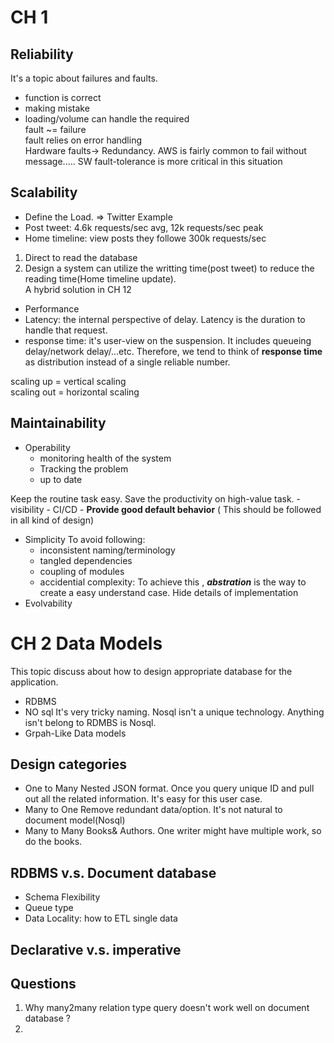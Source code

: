 
# CH 1  

## Reliability  

It's a topic about failures and faults.  
- function is correct  
- making mistake  
- loading/volume can handle the required  
fault ~= failure  
fault relies on error handling  
Hardware faults-> Redundancy. AWS is fairly common to fail without message..... SW fault-tolerance is more critical in this situation  

## Scalability  
- Define the Load. => Twitter Example  
- Post tweet: 4.6k requests/sec avg, 12k requests/sec peak  
- Home timeline: view posts they followe 300k requests/sec  
1) Direct to read the database  
2) Design a system can utilize the writting time(post tweet) to reduce the reading time(Home timeline update).  
A hybrid solution in CH 12  
- Performance  
- Latency: the internal perspective of delay. Latency is the duration to handle that request.  
- response time: it's user-view on the suspension. It includes queueing delay/network delay/...etc. Therefore, we tend to think of **response time** as distribution instead of a single reliable number.  
  

scaling up = vertical scaling  
scaling out = horizontal scaling  
  

## Maintainability  

- Operability
	- monitoring health of the system
	- Tracking the problem
	- up to date

Keep the routine task easy. Save the productivity on high-value task. 
	- visibility
	- CI/CD
	- **Provide good default behavior** ( This should be followed in all kind of design)
- Simplicity
	To avoid following:
	- inconsistent naming/terminology
	- tangled dependencies
	- coupling of modules
	- accidential complexity: To achieve this , ***abstration*** is the way to create a easy understand case. Hide details of implementation
- Evolvability
# CH 2 Data Models
This topic discuss about how to design appropriate database for the application.

- RDBMS
- NO sql
	It's very tricky naming. Nosql isn't a unique technology. Anything isn't belong to RDMBS is Nosql.
- Grpah-Like Data models

## Design categories 
- One to Many
	Nested JSON format. Once you query unique ID and pull out all the related information. It's easy for this user case.
- Many to One
	Remove redundant data/option.  It's not natural to document model(Nosql)
- Many to Many
	Books& Authors. One writer might have multiple work, so do the books. 

## RDBMS v.s. Document database
- Schema Flexibility
- Queue type
- Data Locality: how to ETL single data

## Declarative v.s. imperative


## Questions
1. Why many2many relation type query doesn't work well on document database ?
2. 

#
<!--stackedit_data:
eyJoaXN0b3J5IjpbLTc0Mzc1NjQ1NSw4NDczMjkyNzUsLTEzMz
Y3MDUxNTIsLTE0NTA0ODA0NjgsMTMzNjYwMjg4OCwyMTM2NDI2
NTUyLC0xNDE3NTI5NzYwLDI4NDgwNTg3NywtMTY0ODE4NDUwMi
wxODIxMDAyMzc2LC0xMjI3MjIwNDQ1LDE0NjEyMDg4LDM2MDU5
MjEwNiwtMjEzNzYzMjA3MCwzNDI3NTM1MjMsMzAzNjIyNTc2LD
E5MDY4MTUwMjcsLTE1ODAzNDY4MDQsNDMxOTk3NTA3LDI0MzQx
ODIzM119
-->